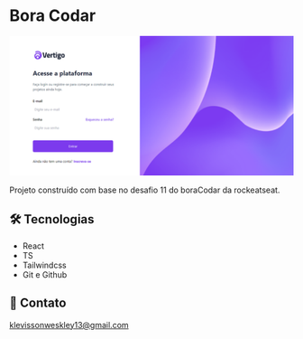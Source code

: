 # Bora Codar

![preview](./telaLogin.PNG)


Projeto construído com base no desafio 11 do boraCodar da rockeatseat.

## 🛠 Tecnologias

- React 
- TS
- Tailwindcss
- Git e Github

## 💛 Contato

klevissonweskley13@gmail.com
